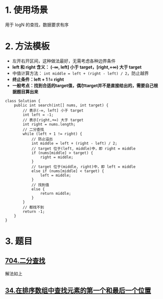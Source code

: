 # 1. 使用场景
用于 logN 的查找，数据要求有序


# 2. 方法模板
- 左开右开区间，这种做法最好，无需考虑各种边界条件
- **left 和 right 含义： (-∞, left] 小于 target，[right,+∞) 大于 target**
- 中值计算方法： `int middle = left + (right - left) / 2`，防止越界
- **终止条件：left + 1 != right**
- **一般考点：找到合适的target值，偶尔target并不是直接给出的，需要自己根据题目算出来**
```
class Solution {
    public int search(int[] nums, int target) {
        // 表示(-∞, left] 小于 target
        int left = -1;
        // 表示[right,+∞) 大于 target
        int right = nums.length;
        // 二分查找
        while (left + 1 != right) {
            // 防止溢出
            int middle = left + (right - left) / 2;
            // target 位于(left, middle)中，即 right = middle
            if (nums[middle] > target) {
                right = middle;
            } 
            // target 位于(middle, right)中，即 left = middle
            else if (nums[middle] < target) {
                left = middle;
            }
            // 找到值
            else {
                return middle;
            }
        }
        // 都找不到
        return -1;
    }
}
```


# 3. 题目
## [704.二分查找](https://leetcode.cn/problems/binary-search/description/)
解法如上
## [34.在排序数组中查找元素的第一个和最后一个位置](https://leetcode.cn/problems/find-first-and-last-position-of-element-in-sorted-array/)

